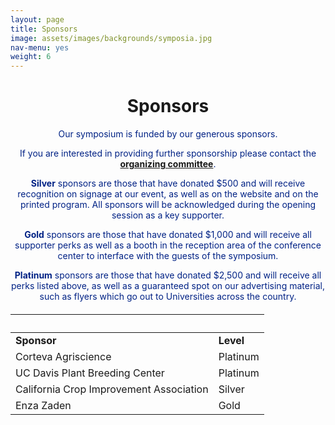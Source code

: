 ```yaml
---
layout: page
title: Sponsors
image: assets/images/backgrounds/symposia.jpg
nav-menu: yes
weight: 6
---
```


<!-- Main -->
<div id="main" class="alt">

<!-- One -->

<div class="inner">
<center>

<h1>Sponsors</h1>

</center>

<!-- Content -->
<!-- Table -->

<center>
<p style="color:#002285;">Our symposium is funded by our generous sponsors.</p>
</center>

<center>
<p style="color:#002285;">If you are interested in providing further sponsorship please contact the <b><a href="http://plantsciencesymposium.ucdavis.edu/organizers.html"> organizing committee</a></b>.</p>
</center>

<center>
<p style="color:#002285;"><b>Silver</b> sponsors are those that have donated $500 and will receive recognition on signage at our event, as well as on the website and on the printed program. All sponsors will be acknowledged during the opening session as a key supporter.</p>
</center>

<center>
<p style="color:#002285;"><b>Gold</b> sponsors are those that have donated $1,000 and will receive all supporter perks as well as a booth in the reception area of the conference center to interface with the guests of the symposium.</p>
</center>

 <center>
<p style="color:#002285;"><b>Platinum</b> sponsors are those that have donated $2,500 and will receive all perks listed above, as well as a guaranteed spot on our advertising material, such as flyers which go out to Universities across the country. </p>
</center>


<h6>
<div class="table-wrapper">
<table>
<thead>
<tr>
<th>&nbsp;</th>
<th>&nbsp;</th>
</tr>
</thead>

<tbody>

<tr>
<td><b>Sponsor</b></td><td><b>Level</b></td>
</tr>

<tr>
<td>Corteva Agriscience</td><td>Platinum</td>
</tr>

<tr>
<td>UC Davis Plant Breeding Center</td><td>Platinum</td>
</tr>

<tr>
<td>California Crop Improvement Association</td><td>Silver</td>
</tr>

<tr>
<td>Enza Zaden</td><td>Gold</td>
</tr>

</tbody>
</table>

</div>
</h6>
</div>
